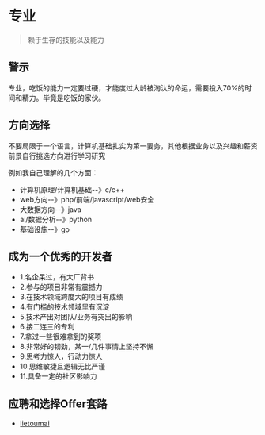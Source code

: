 # 专业

>赖于生存的技能以及能力

## 警示

专业，吃饭的能力一定要过硬，才能度过大龄被淘汰的命运，需要投入70%的时间和精力。毕竟是吃饭的家伙。

## 方向选择

不要局限于一个语言，计算机基础扎实为第一要务，其他根据业务以及兴趣和薪资前景自行挑选方向进行学习研究

例如我自己理解的几个方面：

- 计算机原理/计算机基础--》c/c++
- web方向--》php/前端/javascript/web安全
- 大数据方向--》java
- ai/数据分析--》python
- 基础设施--》go

## 成为一个优秀的开发者

- 1.名企呆过，有大厂背书
- 2.参与的项目非常有震撼力
- 3.在技术领域跨度大的项目有成绩
- 4.有门槛的技术领域里有沉淀
- 5.技术产出对团队/业务有突出的影响
- 6.接二连三的专利
- 7.拿过一些很难拿到的奖项
- 8.非常好的韧劲，某一/几件事情上坚持不懈
- 9.思考力惊人，行动力惊人
- 10.思维敏捷且逻辑无比严谨
- 11.具备一定的社区影响力

## 应聘和选择Offer套路

- [lietoumai](https://lietoumai.gitbooks.io)